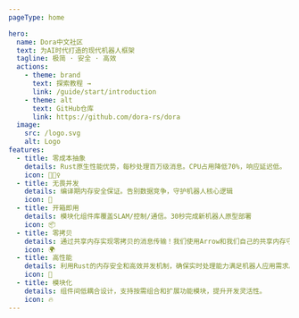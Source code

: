 ```yaml
---
pageType: home

hero:
  name: Dora中文社区
  text: 为AI时代打造的现代机器人框架
  tagline: 极简 · 安全 · 高效
  actions:
    - theme: brand
      text: 探索教程 →
      link: /guide/start/introduction
    - theme: alt
      text: GitHub仓库
      link: https://github.com/dora-rs/dora
  image:
    src: /logo.svg
    alt: Logo
features:
  - title: 零成本抽象
    details: Rust原生性能优势，每秒处理百万级消息。CPU占用降低70%，响应延迟低。
    icon: 🏃🏻‍♀️
  - title: 无畏并发
    details: 编译期内存安全保证。告别数据竞争，守护机器人核心逻辑
    icon: 🎨
  - title: 开箱即用
    details: 模块化组件库覆盖SLAM/控制/通信。30秒完成新机器人原型部署
    icon: 📦
  - title: 零拷贝
    details: 通过共享内存实现零拷贝的消息传输！我们使用Arrow和我们自己的共享内存守护进程，在单台机器上实现极速通信！
    icon: 🌍
  - title: 高性能
    details: 利用Rust的内存安全和高效并发机制，确保实时处理能力满足机器人应用需求。
    icon: 🌈
  - title: 模块化
    details: 组件间低耦合设计，支持按需组合和扩展功能模块，提升开发灵活性。
    icon: 🔥
---
```

